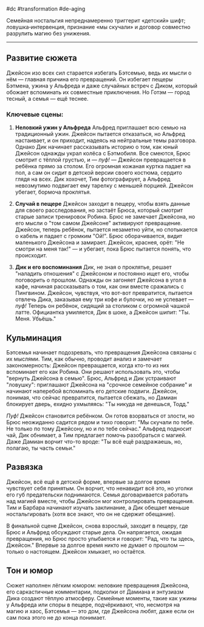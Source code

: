 #dc #transformation #de-aging 

Семейная ностальгия непреднамеренно триггерит «детский» шифт; ловушка‑интервенция, признание «мы скучали» и договор совместно разрулить магию без унижения.

---
## Развитие сюжета
Джейсон изо всех сил старается избегать Бэтсемью, ведь их мысли о нём — главная причина его превращений. Он избегает пещеры Бэтмена, ужина у Альфреда и даже случайных встреч с Диком, который обожает вспоминать их совместные приключения. Но Готэм — город тесный, а семья — ещё теснее.

### Ключевые сцены:
1. **Неловкий ужин у Альфреда**
Альфред приглашает всю семью на традиционный ужин. Джейсон пытается отказаться, но Альфред настаивает, и он приходит, надеясь на нейтральные темы разговора. Однако Дик начинает рассказывать историю о том, как юный Джейсон однажды украл колёса с Бэтмобиля. Все смеются, Брюс смотрит с тёплой грустью, и — *пуф!* — Джейсон превращается в ребёнка прямо за столом. Его огромная кожаная куртка падает на пол, а сам он сидит в детской версии своего костюма, сердито глядя на всех. Дик хохочет, Тим фотографирует, а Альфред невозмутимо подвигает ему тарелку с меньшей порцией. Джейсон убегает, бормоча проклятья.

2. **Случай в пещере**
Джейсон заходит в пещеру, чтобы взять данные для своего расследования, но застаёт Брюса, который смотрит старые записи тренировок Робина. Брюс не замечает Джейсона, но его мысли о "том самом Джейсоне" активируют превращение. Джейсон, теперь ребёнок, пытается незаметно уйти, но спотыкается о кабель и падает с громким "Ой!". Брюс оборачивается, видит маленького Джейсона и замирает. Джейсон, краснея, орёт: "Не смотри на меня так!" — и убегает, пока Брюс пытается понять, что происходит.

3. **Дик и его воспоминания**
Дик, не зная о проклятье, решает "наладить отношения" с Джейсоном и постоянно ищет его, чтобы поговорить о прошлом. Однажды он загоняет Джейсона в угол в кафе, начиная рассказывать о том, как они вместе сражались с Пингвином. Джейсон, чувствуя, что вот-вот превратится, пытается отвлечь Дика, заказывая ему три кофе и булочки, но не успевает — *пуф!* Теперь он ребёнок, сидящий за столиком с огромной чашкой латте. Официантка умиляется, Дик в шоке, а Джейсон шипит: "Ты. Меня. Убьёшь."

## Кульминация
Бэтсемья начинает подозревать, что превращения Джейсона связаны с их мыслями. Тим, как обычно, проводит анализ и замечает закономерность: Джейсон превращается, когда кто-то из них вспоминает его как Робина. Они решают использовать это, чтобы "вернуть Джейсона в семью". Брюс, Альфред и Дик устраивают "ловушку": приглашают Джейсона на "срочное семейное собрание" и начинают наперебой вспоминать его детские подвиги. Джейсон, понимая, что сейчас превратится, пытается сбежать, но Дамиан блокирует дверь, ехидно ухмыляясь: "Ты никуда не денешься, Тодд."

*Пуф!* Джейсон становится ребёнком. Он готов взорваться от злости, но Брюс неожиданно садится рядом и тихо говорит: "Мы скучали по тебе. Не только по тому Джейсону, но и по тебе сейчас." Альфред подносит чай, Дик обнимает, а Тим предлагает помочь разобраться с магией. Даже Дамиан ворчит что-то вроде: "Ты всё ещё раздражаешь, но, полагаю, ты часть семьи."

## Развязка
Джейсон, всё ещё в детской форме, впервые за долгое время чувствует себя принятым. Он ворчит, что ненавидит всё это, но уголки его губ предательски поднимаются. Семья договаривается работать над магией вместе, чтобы Джейсон мог контролировать превращения. Тим и Барбара начинают изучать заклинание, а Дик обещает меньше ностальгировать (хотя все знают, что он не сдержит обещание).

В финальной сцене Джейсон, снова взрослый, заходит в пещеру, где Брюс и Альфред обсуждают старые дела. Он напрягается, ожидая превращения, но Брюс просто улыбается и говорит: "Рад, что ты здесь, Джейсон." Впервые за долгое время никто не думает о прошлом — только о настоящем. Джейсон хмыкает, но остаётся.

## Тон и юмор
Сюжет наполнен лёгким юмором: неловкие превращения Джейсона, его саркастичные комментарии, подколки от Дамиана и энтузиазм Дика создают тёплую атмосферу. Семейные моменты, такие как ужины у Альфреда или споры в пещере, подчёркивают, что, несмотря на магию и хаос, Бэтсемья — это дом, где Джейсона любят, даже если он сам пока этого не до конца понимает.

